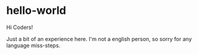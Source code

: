 # hello-world

Hi Coders!

Just a bit of an experience here.
I'm not a english person, so sorry for any language miss-steps.

